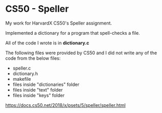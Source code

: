 # CS50 - Speller
My work for HarvardX CS50's Speller assignment.

Implemented a dictionary for a program that spell-checks a file.

All of the code I wrote is in **dictionary.c**

The following files were provided by CS50 and I did not write any of the code from the below files:
* speller.c
* dictionary.h
* makefile
* files inside "dictionaries" folder
* files inside "text" folder
* files inside "keys" folder

https://docs.cs50.net/2018/x/psets/5/speller/speller.html
